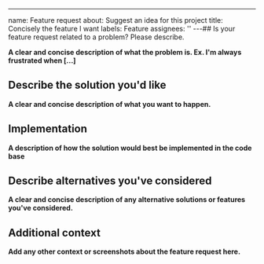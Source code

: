 ---
name: Feature request
about: Suggest an idea for this project
title: Concisely the feature I want
labels: Feature
assignees: ''
---## Is your feature request related to a problem? Please describe.

**A clear and concise description of what the problem is. Ex. I'm always frustrated when [...]**

## Describe the solution you'd like

**A clear and concise description of what you want to happen.**

## Implementation

**A description of how the solution would best be implemented in the code base**

## Describe alternatives you've considered

**A clear and concise description of any alternative solutions or features you've considered.**

## Additional context

**Add any other context or screenshots about the feature request here.**

